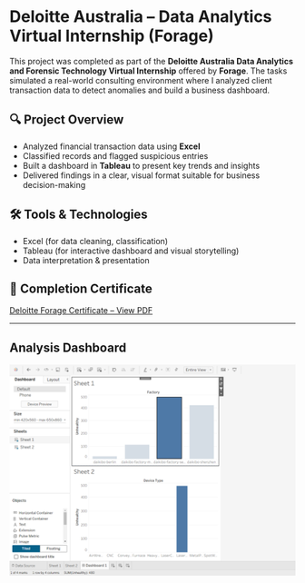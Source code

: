 # Deloitte Australia – Data Analytics Virtual Internship (Forage)

This project was completed as part of the **Deloitte Australia Data Analytics and Forensic Technology Virtual Internship** offered by **Forage**. The tasks simulated a real-world consulting environment where I analyzed client transaction data to detect anomalies and build a business dashboard.

## 🔍 Project Overview

- Analyzed financial transaction data using **Excel**  
- Classified records and flagged suspicious entries  
- Built a dashboard in **Tableau** to present key trends and insights  
- Delivered findings in a clear, visual format suitable for business decision-making

## 🛠 Tools & Technologies

- Excel (for data cleaning, classification)  
- Tableau (for interactive dashboard and visual storytelling)  
- Data interpretation & presentation

## 📄 Completion Certificate

[Deloitte Forage Certificate – View PDF](https://forage-uploads-prod.s3.amazonaws.com/completion-certificates/9PBTqmSxAf6zZTseP/io9DzWKe3PTsiS6GG_9PBTqmSxAf6zZTseP_3b2PPD8fbWrrJ7hfQ_1751655869320_completion_certificate.pdf)

---
##  Analysis Dashboard
![Tableau Dashboard](tableau_dashboard.png)
